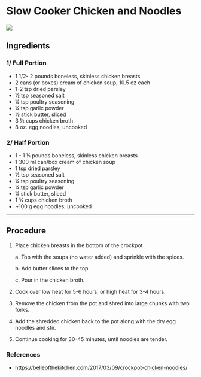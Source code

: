 # Slow Cooker Chicken and Noodles

![](https://belleofthekitchen.com/wp-content/uploads/2017/03/crockpot-chicken-and-noodles-square.jpg)

## Ingredients 

### 1/ Full Portion

* 1 1/2- 2 pounds boneless, skinless chicken breasts
* 2 cans (or boxes) cream of chicken soup, 10.5 oz each
*  1-2 tsp dried parsley 
*  ½ tsp seasoned salt 
*  ¼ tsp poultry seasoning 
*  ¼ tsp garlic powder 
*  ½ stick butter, sliced 
*  3 ½ cups chicken broth 
*  8 oz. egg noodles, uncooked 

### 2/ Half Portion

- 1 - 1 ¼ pounds boneless, skinless chicken breasts
- 1 300 ml can/box cream of chicken soup
-  1 tsp dried parsley 
-  ½ tsp seasoned salt 
-  ¼ tsp poultry seasoning 
-  ¼ tsp garlic powder 
-  ¼ stick butter, sliced 
-  1 ¾ cups chicken broth 
-  ~100 g egg noodles, uncooked 



---

## Procedure

1. Place chicken breasts in the bottom of the crockpot

   a. Top with the soups (no water added) and sprinkle with the spices. 

   b. Add butter slices to the top

   c. Pour in the chicken broth.

2. Cook over low heat for 5-6 hours, or high heat for 3-4 hours. 

3. Remove the chicken from the pot and shred into large chunks with two forks.

4. Add the shredded chicken back to the pot along with the dry egg noodles and stir. 

5. Continue cooking for 30-45 minutes, until noodles are tender.



### References 

* https://belleofthekitchen.com/2017/03/09/crockpot-chicken-noodles/